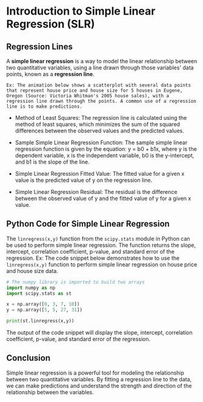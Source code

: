 # Introduction to Simple Linear Regression (SLR)

## Regression Lines

A **simple linear regression** is a way to model the linear relationship between two quantitative variables, using a line drawn through those variables' data points, known as a **regression line**.

    Ex: The animation below shows a scatterplot with several data points that represent house price and house size for 5 houses in Eugene, Oregon (Source: Victoria Whitman's 2005 house sales), with a regression line drawn through the points. A common use of a regression line is to make predictions.

- Method of Least Squares: The regression line is calculated using the method of least squares, which minimizes the sum of the squared differences between the observed values and the predicted values.

- Sample Simple Linear Regression Function: The sample simple linear regression function is given by the equation: y = b0 + b1x, where y is the dependent variable, x is the independent variable, b0 is the y-intercept, and b1 is the slope of the line.

- Simple Linear Regression Fitted Value: The fitted value for a given x value is the predicted value of y on the regression line.

- Simple Linear Regression Residual: The residual is the difference between the observed value of y and the fitted value of y for a given x value.

## Python Code for Simple Linear Regression

The `linregress(x,y)` function from the `scipy.stats` module in Python can be used to perform simple linear regression. The function returns the slope, intercept, correlation coefficient, p-value, and standard error of the regression.
Ex: The code snippet below demonstrates how to use the `linregress(x,y)` function to perform simple linear regression on house price and house size data.

```python
# The numpy library is imported to build two arrays
import numpy as np
import scipy.stats as st

x = np.array([0, 3, 7, 10])
y = np.array([5, 5, 27, 31])

print(st.linregress(x,y))
```

The output of the code snippet will display the slope, intercept, correlation coefficient, p-value, and standard error of the regression.

## Conclusion

Simple linear regression is a powerful tool for modeling the relationship between two quantitative variables. By fitting a regression line to the data, we can make predictions and understand the strength and direction of the relationship between the variables.
